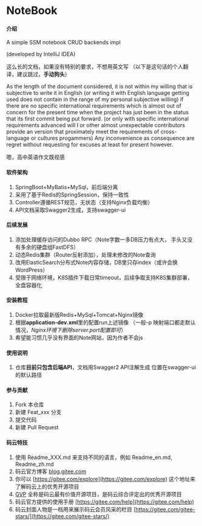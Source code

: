 # NoteBook

#### 介绍
A simple SSM notebook CRUD backends impl

(developed by IntelliJ IDEA)

这么长的文档，如果没有特别的要求，不想用英文写
（以下是这句话的个人翻译，建议跳过，**手动狗头**）

As the length of the document considered,
it is not within my willing 
that is subjective
to write it in English
(or writing it with English language getting used 
does not contain in the range of my personal subjective willing)
if there are no specific international requirements
which is almost out of concern for the present time
when the project has just been in the status that its first commit
being put forward.
(or only with specific international requirements advanced
will I or other almost unexpectable contributors provide an version
that proximately meet the requirements of cross-language or cultures progammers)
Any inconvenience as consequence are regret
without requesting for excuses at least for present however. 

嗯，高中英语作文既视感

#### 软件架构
1.  SpringBoot+MyBatis+MySql，前后端分离
2.  采用了基于Redis的SpringSession，保持一致性
3.  Controller遵循REST规范，无状态（支持Nginx负载均衡）
4.  API文档采取Swagger2生成，支持swagger-ui

#### 后续发展
1.  添加处理缓存访问的Dubbo RPC（Note字数一多DB压力有点大，
手头又没有多余的硬盘组FastDFS）
2.  动态Redis集群（Router反射添加），处理未修改的Note查询
3.  改用ElasticSearch分布式Note内容存储，DB里只存index（或许会换WordPress）
4.  受限于网络环境，K8S插件下载日常timeout，后续争取支持K8S集群部署，全盘容器化



#### 安装教程
1.  Docker拉取最新版Redis+MySql+Tomcat+Nginx镜像
2.  根据**application-dev.xml**里的配置run上述镜像
（一般-p 映射端口都走默认情况，_Nginx环境下删除server.port配置即可_）
3.  希望能习惯几乎没有界面的Note网站，因为作者不会js

#### 使用说明

1.  仓库**目前只包含后端API**，文档用Swagger2 API注解生成
位置在swagger-ui的默认路径

#### 参与贡献

1.  Fork 本仓库
2.  新建 Feat_xxx 分支
3.  提交代码
4.  新建 Pull Request


#### 码云特技

1.  使用 Readme\_XXX.md 来支持不同的语言，例如 Readme\_en.md, Readme\_zh.md
2.  码云官方博客 [blog.gitee.com](https://blog.gitee.com)
3.  你可以 [https://gitee.com/explore](https://gitee.com/explore) 这个地址来了解码云上的优秀开源项目
4.  [GVP](https://gitee.com/gvp) 全称是码云最有价值开源项目，是码云综合评定出的优秀开源项目
5.  码云官方提供的使用手册 [https://gitee.com/help](https://gitee.com/help)
6.  码云封面人物是一档用来展示码云会员风采的栏目 [https://gitee.com/gitee-stars/](https://gitee.com/gitee-stars/)
